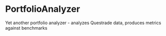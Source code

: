 # PortfolioAnalyzer
Yet another portfolio analyzer - analyzes Questrade data, produces metrics against benchmarks
